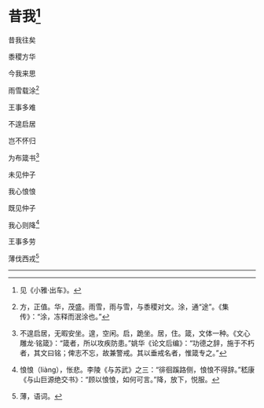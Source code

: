   

# 昔我[^1]

昔我往矣

黍稷方华

今我来思

雨雪载涂[^2]

王事多难

不遑启居

岂不怀归

为布箴书[^3]

未见仲子

我心悢悢

既见仲子

我心则降[^4]

王事多劳

薄伐西戎[^5]

* * *

[^1]: 见《小雅·出车》。
[^2]: 方，正值。华，茂盛。雨雪，雨与雪，与黍稷对文。涂，通“途”。《集传》：“涂，冻释而泯涂也。”
[^3]: 不遑启居，无暇安坐。遑，空闲。启，跪坐。居，住。箴，文体一种。《文心雕龙·铭箴》：“箴者，所以攻疾防患。”姚华《论文后编》：“功德之辞，施于不朽者，其文曰铭；俾志不忘，故兼警戒。其以垂戒名者，惟箴专之。”
[^4]: 悢悢（liàng），怅悲。李陵《与苏武》之三：“徘徊蹊路侧，悢悢不得辞。”嵇康《与山巨源绝交书》：“顾以悢悢，如何可言。”降，放下，悦服。
[^5]: 薄，语词。